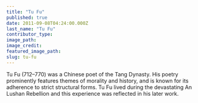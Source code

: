 ```yaml
---
title: "Tu Fu"
published: true
date: 2011-09-08T04:24:00.000Z
last_name: "Tu Fu"
contributor_type:
image_path:
image_credit:
featured_image_path:
slug: tu-fu
---
```


Tu Fu (712–770) was a Chinese poet of the Tang Dynasty. His poetry prominently features themes of morality and history, and is known for its adherence to strict structural forms. Tu Fu lived during the devastating An Lushan Rebellion and this experience was reflected in his later work.

